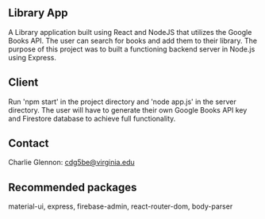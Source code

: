 ## Library App

A Library application built using React and NodeJS that utilizes the Google Books API. The user can search for books and add them to their library. The purpose of this project was to built a functioning backend server in Node.js using Express. 

## Client

Run 'npm start' in the project directory and 'node app.js' in the server directory. The user will have to generate their own Google Books API key and Firestore database to achieve full functionality. 

## Contact

Charlie Glennon: cdg5be@virginia.edu

## Recommended packages

material-ui,
express,
firebase-admin,
react-router-dom,
body-parser